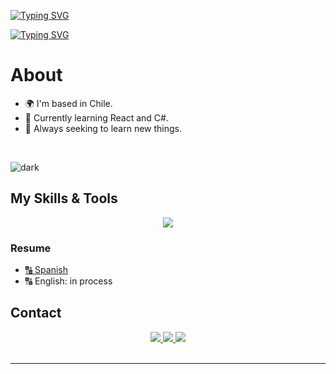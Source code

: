 [![Typing SVG](https://readme-typing-svg.herokuapp.com?font=Fira+Code&size=25&pause=1000&color=A4F778&repeat=false&width=500&lines=Hi.+I'm+Karla+✌️)](https://git.io/typing-svg)

[![Typing SVG](https://readme-typing-svg.herokuapp.com?font=Fira+Code&size=25&pause=1000&color=A4F778&center=true&vCenter=true&width=435&lines=I%C2%B4m+a+Full+Stack+Developer+%F0%9F%9A%80)](https://git.io/typing-svg)

# **About**
- 🌍 I'm based in Chile.
- 📌 Currently learning React and C#.
- 🎯 Always seeking to learn new things.
<br>

![dark][dark]

## **My Skills & Tools**
<p align="center">
	<a href="https://skillicons.dev">
		<img src="https://skillicons.dev/icons?i=java,js,md,html,css,bootstrap,aws,github,git,figma,spring,vscode,mysql&perline=7" />
	</a>
</p>

### **Resume**
- [🔠 Spanish ](https://drive.google.com/file/d/1Ayp60bWDZy3GMzZvvSTVSy0teZqZ-9Vs/view?usp=sharing)
- 🔠 English: in process

## **Contact**
<div align="center">
	<a href="mailto:kabesg01@gmail.com">
    	<img src="https://img.shields.io/badge/Gmail-D14836?style=for-the-badge&logo=gmail&logoColor=white">
	</a>
	<a href="https://www.linkedin.com/in/karla-sg">
    	<img src="https://img.shields.io/badge/linkedin-%230077B5.svg?style=for-the-badge&logo=linkedin&logoColor=white">
	</a>
	<a href="https://github.com/kbsg01">
		<img src="https://img.shields.io/badge/github-%23121011.svg?style=for-the-badge&logo=github&logoColor=white">
	</a>
</div>
<br>

-------
[dark]: https://github-readme-stats.vercel.app/api?username=kbsg01&show_icons=true&hide=contribs,prs&cache_seconds=86400&theme=dark

